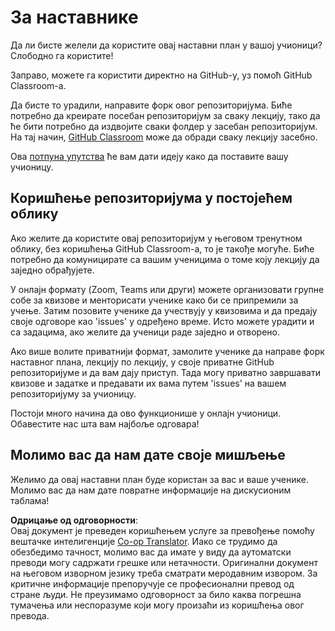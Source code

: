 <!--
CO_OP_TRANSLATOR_METADATA:
{
  "original_hash": "a094ef9927883de1cfcee51dbd143381",
  "translation_date": "2025-08-26T00:39:24+00:00",
  "source_file": "lessons/0-course-setup/for-teachers.md",
  "language_code": "sr"
}
-->
# За наставнике

Да ли бисте желели да користите овај наставни план у вашој учионици? Слободно га користите!

Заправо, можете га користити директно на GitHub-у, уз помоћ GitHub Classroom-а.

Да бисте то урадили, направите форк овог репозиторијума. Биће потребно да креирате посебан репозиторијум за сваку лекцију, тако да ће бити потребно да издвојите сваки фолдер у засебан репозиторијум. На тај начин, [GitHub Classroom](https://classroom.github.com/classrooms) може да обради сваку лекцију засебно.

Ова [потпуна упутства](https://github.blog/2020-03-18-set-up-your-digital-classroom-with-github-classroom/) ће вам дати идеју како да поставите вашу учионицу.

## Коришћење репозиторијума у постојећем облику

Ако желите да користите овај репозиторијум у његовом тренутном облику, без коришћења GitHub Classroom-а, то је такође могуће. Биће потребно да комуницирате са вашим ученицима о томе коју лекцију да заједно обрађујете.

У онлајн формату (Zoom, Teams или други) можете организовати групне собе за квизове и менторисати ученике како би се припремили за учење. Затим позовите ученике да учествују у квизовима и да предају своје одговоре као 'issues' у одређено време. Исто можете урадити и са задацима, ако желите да ученици раде заједно и отворено.

Ако више волите приватнији формат, замолите ученике да направе форк наставног плана, лекцију по лекцију, у своје приватне GitHub репозиторијуме и да вам дају приступ. Тада могу приватно завршавати квизове и задатке и предавати их вама путем 'issues' на вашем репозиторијуму за учионицу.

Постоји много начина да ово функционише у онлајн учионици. Обавестите нас шта вам најбоље одговара!

## Молимо вас да нам дате своје мишљење

Желимо да овај наставни план буде користан за вас и ваше ученике. Молимо вас да нам дате повратне информације на дискусионим таблама!

**Одрицање од одговорности**:  
Овај документ је преведен коришћењем услуге за превођење помоћу вештачке интелигенције [Co-op Translator](https://github.com/Azure/co-op-translator). Иако се трудимо да обезбедимо тачност, молимо вас да имате у виду да аутоматски преводи могу садржати грешке или нетачности. Оригинални документ на његовом изворном језику треба сматрати меродавним извором. За критичне информације препоручује се професионални превод од стране људи. Не преузимамо одговорност за било каква погрешна тумачења или неспоразуме који могу произаћи из коришћења овог превода.